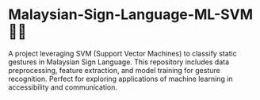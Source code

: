 # Malaysian-Sign-Language-ML-SVM ✌🏻

A project leveraging SVM (Support Vector Machines) to classify static gestures in Malaysian Sign Language. This repository includes data preprocessing, feature extraction, and model training for gesture recognition. Perfect for exploring applications of machine learning in accessibility and communication.
